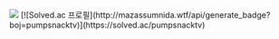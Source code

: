 <img src="http://mazandi.herokuapp.com/api?handle=pumpsnacktv&theme=dark"/>
[![Solved.ac
프로필](http://mazassumnida.wtf/api/generate_badge?boj=pumpsnacktv)](https://solved.ac/pumpsnacktv)
